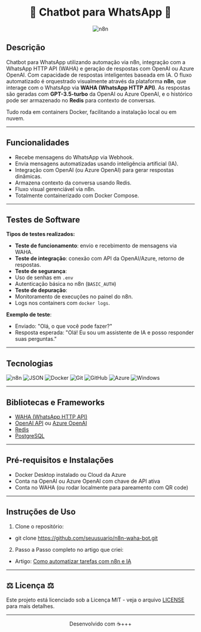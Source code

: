 <h1 align="center">🤖 Chatbot para WhatsApp 🤖</h1>

<p align="center">
  <img src="https://img.shields.io/badge/n8n-FF6D6D?style=for-the-badge&logo=n8n&logoColor=white" alt="n8n" />
</p>


## Descrição 

Chatbot para WhatsApp utilizando automação via n8n, integração com a WhatsApp HTTP API (WAHA) e geração de respostas com OpenAI ou Azure OpenAI. Com capacidade de respostas inteligentes baseada em IA. O fluxo automatizado é orquestrado visualmente através da plataforma **n8n**, que interage com o WhatsApp via **WAHA (WhatsApp HTTP API)**. As respostas são geradas com **GPT-3.5-turbo** da OpenAI ou Azure OpenAI, e o histórico pode ser armazenado no **Redis** para contexto de conversas.

Tudo roda em containers Docker, facilitando a instalação local ou em nuvem.

---

## Funcionalidades 

- Recebe mensagens do WhatsApp via Webhook.
- Envia mensagens automatizadas usando inteligência artificial (IA).
- Integração com OpenAI (ou Azure OpenAI) para gerar respostas dinâmicas.
- Armazena contexto da conversa usando Redis.
- Fluxo visual gerenciável via n8n.
- Totalmente containerizado com Docker Compose.

---

## Testes de Software

**Tipos de testes realizados:**

-  **Teste de funcionamento**: envio e recebimento de mensagens via WAHA.
-  **Teste de integração**: conexão com API da OpenAI/Azure, retorno de respostas.
-  **Teste de segurança**:
  - Uso de senhas em `.env`
  - Autenticação básica no n8n (`BASIC_AUTH`)
-  **Teste de depuração**:
  - Monitoramento de execuções no painel do n8n.
  - Logs nos containers com `docker logs`.

**Exemplo de teste**:
- Enviado: "Olá, o que você pode fazer?"
- Resposta esperada: "Olá! Eu sou um assistente de IA e posso responder suas perguntas."

---

## Tecnologias
![n8n](https://img.shields.io/badge/n8n-FF6D6D?style=flat-square&logo=n8n&logoColor=white) ![JSON](https://img.shields.io/badge/JSON-000000?style=flat-square&logo=json&logoColor=white) ![Docker](https://img.shields.io/badge/Docker-2496ED?style=flat-square&logo=docker&logoColor=white) ![Git](https://img.shields.io/badge/Git-F05032?style=flat-square&logo=git&logoColor=white) ![GitHub](https://img.shields.io/badge/GitHub-181717?style=flat-square&logo=github&logoColor=white) ![Azure](https://img.shields.io/badge/Azure-0078D4?style=flat-square&logo=microsoftazure&logoColor=white) ![Windows](https://img.shields.io/badge/Windows-0078D6?style=flat-square&logo=windows&logoColor=white)

---

## Bibliotecas e Frameworks

- [WAHA (WhatsApp HTTP API)](https://github.com/diego3g/whatsapp-http-api)
- [OpenAI API](https://platform.openai.com/docs) ou [Azure OpenAI](https://learn.microsoft.com/azure/cognitive-services/openai/)
- [Redis](https://redis.io)
- [PostgreSQL](https://www.postgresql.org)

---

## Pré-requisitos e Instalações

- Docker Desktop instalado ou Cloud da Azure 
- Conta na OpenAI ou Azure OpenAI com chave de API ativa
- Conta no WAHA (ou rodar localmente para pareamento com QR code)

---

## Instruções de Uso

1. Clone o repositório:
- git clone https://github.com/seuusuario/n8n-waha-bot.git

2. Passo a Passo completo no artigo que criei:
- Artigo: [Como automatizar tarefas com n8n e IA](https://web.dio.me/articles/como-automatizar-tarefas-com-n8n-e-ia-utilizando-chatgpt-gemini-e-azure-ai-bed520ef0cda)

---
## ⚖️ Licença ⚖️

Este projeto está licenciado sob a Licença MIT - veja o arquivo [LICENSE](./LICENSE) para mais detalhes.


---

<p align="center">Desenvolvido com ☕+++</p>
